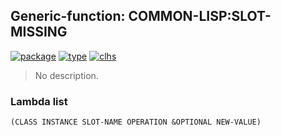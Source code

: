 ## Generic-function: COMMON-LISP:SLOT-MISSING
[![package](https://img.shields.io/badge/Package-COMMON--LISP-5f9ea0.svg?style=social&colorA=999999)](../) [![type](https://img.shields.io/badge/Type-Generic--Function-5f9ea0.svg?style=social&colorA=999999)](../#generic-function) [![clhs](https://img.shields.io/badge/CLHS-SLOT--MISSING-5f9ea0.svg?style=social&colorA=999999)](http://www.lispworks.com/documentation/HyperSpec/Body/f_slt_mi.htm) 

> No description.

### Lambda list
```
(CLASS INSTANCE SLOT-NAME OPERATION &OPTIONAL NEW-VALUE)
```
